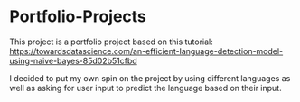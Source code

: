 # Portfolio-Projects

This project is a portfolio project based on this tutorial: https://towardsdatascience.com/an-efficient-language-detection-model-using-naive-bayes-85d02b51cfbd

I decided to put my own spin on the project by using different languages as well as asking for user input to predict the language based on their input. 
